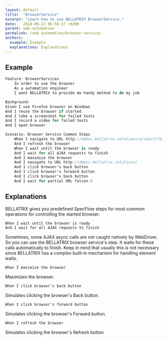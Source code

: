 ```yaml
---
layout: default
title:  "BrowserService"
excerpt: "Learn how to use BELLATRIX BrowserService."
date:   2018-06-22 06:50:17 +0200
parent: web-automation
permalink: /web-automation/browser-service/
anchors:
  example: Example
  explanations: Explanations
---
```

Example
-------
```csharp
Feature: BrowserServices
	In order to use the browser
	As a automation engineer
	I want BELLATRIX to provide me handy method to do my job

Background: 
Given I use Firefox browser on Windows
And I reuse the browser if started
And I take a screenshot for failed tests
And I record a video for failed tests
And I open browser

Scenario: Browser Service Common Steps
	When I navigate to URL http://demos.bellatrix.solutions/product/falcon-9/
	And I refresh the browser
	When I wait until the browser is ready
	And I wait for all AJAX requests to finish
	And I maximize the browser
	And I navigate to URL http://demos.bellatrix.solutions/
	And I click browser's back button
	And I click browser's forward button
    And I click browser's back button
	And I wait for partial URL falcon-9
```

Explanations
------------
BELLATRIX gives you predefined SpecFlow steps for most common operations for controlling the started browser.
```
When I wait until the browser is ready
And I wait for all AJAX requests to finish
```
Sometimes, some AJAX async calls are not caught natively by WebDriver. So you can use the BELLATRIX browser service's step. It waits for these calls automatically to finish. Keep in mind that usually this is not necessary since BELLATRIX has a complex built-in mechanism for handling element waits.
```
When I maximize the browser
```
Maximizes the browser.
```
When I click browser's back button
```
Simulates clicking the browser's Back button.
```
When I click browser's forward button
```
Simulates clicking the browser's Forward button.
```
When I refresh the browser
```
Simulates clicking the browser's Refresh button.